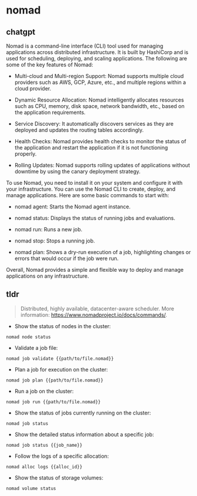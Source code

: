 # nomad 
## chatgpt 
Nomad is a command-line interface (CLI) tool used for managing applications across distributed infrastructure. It is built by HashiCorp and is used for scheduling, deploying, and scaling applications. The following are some of the key features of Nomad:

- Multi-cloud and Multi-region Support: Nomad supports multiple cloud providers such as AWS, GCP, Azure, etc., and multiple regions within a cloud provider.

- Dynamic Resource Allocation: Nomad intelligently allocates resources such as CPU, memory, disk space, network bandwidth, etc., based on the application requirements.

- Service Discovery: It automatically discovers services as they are deployed and updates the routing tables accordingly.

- Health Checks: Nomad provides health checks to monitor the status of the application and restart the application if it is not functioning properly.

- Rolling Updates: Nomad supports rolling updates of applications without downtime by using the canary deployment strategy.

To use Nomad, you need to install it on your system and configure it with your infrastructure. You can use the Nomad CLI to create, deploy, and manage applications. Here are some basic commands to start with:

- nomad agent: Starts the Nomad agent instance.

- nomad status: Displays the status of running jobs and evaluations.

- nomad run: Runs a new job.

- nomad stop: Stops a running job.

- nomad plan: Shows a dry-run execution of a job, highlighting changes or errors that would occur if the job were run.

Overall, Nomad provides a simple and flexible way to deploy and manage applications on any infrastructure. 

## tldr 
 
> Distributed, highly available, datacenter-aware scheduler.
> More information: <https://www.nomadproject.io/docs/commands/>.

- Show the status of nodes in the cluster:

`nomad node status`

- Validate a job file:

`nomad job validate {{path/to/file.nomad}}`

- Plan a job for execution on the cluster:

`nomad job plan {{path/to/file.nomad}}`

- Run a job on the cluster:

`nomad job run {{path/to/file.nomad}}`

- Show the status of jobs currently running on the cluster:

`nomad job status`

- Show the detailed status information about a specific job:

`nomad job status {{job_name}}`

- Follow the logs of a specific allocation:

`nomad alloc logs {{alloc_id}}`

- Show the status of storage volumes:

`nomad volume status`
